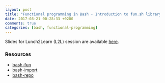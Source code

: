 ```yaml
---
layout: post
title: "Functional programming in Bash - Introduction to fun.sh library"
date: 2017-08-21 00:28:33 +0200
comments: true
categories: [bash, functional-programming]
---
```


Slides for Lunch2Learn (L2L) session are available [here](presentations/bash-fun.html).

### Resources

* [bash-fun](https://github.com/ssledz/bash-fun)
* [bash-import](https://github.com/ssledz/bash-import)
* [bash-repo](https://github.com/ssledz/bash-repo)